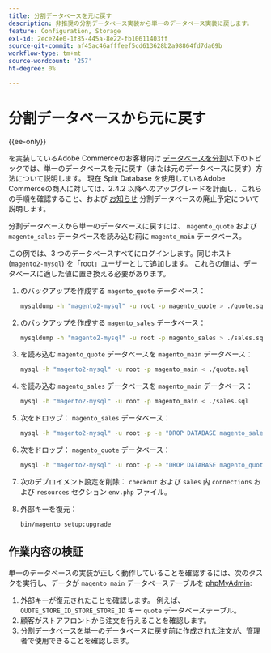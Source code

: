 ```yaml
---
title: 分割データベースを元に戻す
description: 非推奨の分割データベース実装から単一のデータベース実装に戻します。
feature: Configuration, Storage
exl-id: 2ece24e0-1f85-445a-8e22-fb10611403ff
source-git-commit: af45ac46afffeef5cd613628b2a98864fd7da69b
workflow-type: tm+mt
source-wordcount: '257'
ht-degree: 0%

---
```


# 分割データベースから元に戻す

{{ee-only}}

を実装しているAdobe Commerceのお客様向け [データベースを分割](multi-master.md)以下のトピックでは、単一のデータベースを元に戻す（または元のデータベースに戻す）方法について説明します。 現在 Split Database を使用しているAdobe Commerceの商人に対しては、2.4.2 以降へのアップグレードを計画し、これらの手順を確認すること、および [お知らせ](https://community.magento.com/t5/Magento-DevBlog/Deprecation-of-Split-Database-in-Magento-Commerce/ba-p/465187) 分割データベースの廃止予定について説明します。

分割データベースから単一のデータベースに戻すには、 `magento_quote` および `magento_sales` データベースを読み込む前に `magento_main` データベース。

この例では、3 つのデータベースすべてにログインします。同じホスト (`magento2-mysql`) を「root」ユーザーとして追加します。 これらの値は、データベースに適した値に置き換える必要があります。

1. のバックアップを作成する `magento_quote` データベース：

   ```bash
   mysqldump -h "magento2-mysql" -u root -p magento_quote > ./quote.sql
   ```

1. のバックアップを作成する `magento_sales` データベース：

   ```bash
   mysqldump -h "magento2-mysql" -u root -p magento_sales > ./sales.sql
   ```

1. を読み込む `magento_quote` データベースを `magento_main` データベース：

   ```bash
   mysql -h "magento2-mysql" -u root -p magento_main < ./quote.sql
   ```

1. を読み込む `magento_sales` データベースを `magento_main` データベース：

   ```bash
   mysql -h "magento2-mysql" -u root -p magento_main < ./sales.sql
   ```

1. 次をドロップ： `magento_sales` データベース：

   ```bash
   mysql -h "magento2-mysql" -u root -p -e "DROP DATABASE magento_sales;"
   ```

1. 次をドロップ： `magento_quote` データベース：

   ```bash
   mysql -h "magento2-mysql" -u root -p -e "DROP DATABASE magento_quote;"
   ```

1. 次のデプロイメント設定を削除： `checkout` および `sales` 内 `connections` および `resources` セクション `env.php` ファイル。
1. 外部キーを復元：

   ```bash
   bin/magento setup:upgrade
   ```

## 作業内容の検証

単一のデータベースの実装が正しく動作していることを確認するには、次のタスクを実行し、データが `magento_main` データベーステーブルを [phpMyAdmin](../../installation/prerequisites/optional-software.md#phpmyadmin):

1. 外部キーが復元されたことを確認します。 例えば、 `QUOTE_STORE_ID_STORE_STORE_ID` キー `quote` データベーステーブル。
1. 顧客がストアフロントから注文を行えることを確認します。
1. 分割データベースを単一のデータベースに戻す前に作成された注文が、管理者で使用できることを確認します。
